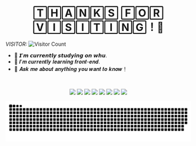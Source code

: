 <h1 align="center"> 🅃🄷🄰🄽🄺🅂 🄵🄾🅁 🅅🄸🅂🄸🅃🄸🄽🄶！🫠 </h1>

                    
*VISITOR:* ![Visitor Count](https://profile-counter.glitch.me/Christmas/count.svg)


- 🔭 𝙄’𝙢 𝙘𝙪𝙧𝙧𝙚𝙣𝙩𝙡𝙮 𝙨𝙩𝙪𝙙𝙮𝙞𝙣𝙜 𝙤𝙣 𝙬𝙝𝙪.
-  🌱 𝑰’𝒎 𝒄𝒖𝒓𝒓𝒆𝒏𝒕𝒍𝒚 𝒍𝒆𝒂𝒓𝒏𝒊𝒏𝒈 𝒇𝒓𝒐𝒏𝒕-𝒆𝒏𝒅.
-  💬 𝑨𝒔𝒌 𝒎𝒆 𝒂𝒃𝒐𝒖𝒕 𝒂𝒏𝒚𝒕𝒉𝒊𝒏𝒈 𝒚𝒐𝒖 𝒘𝒂𝒏𝒕 𝒕𝒐 𝒌𝒏𝒐𝒘！

&emsp;&emsp; 
<!--START_SECTION:colourise-->
<p align=center>
<img src="https://img.shields.io/badge/-C++-80953D?style=for-the-badge&logo=c%2b%2b"/>
<img src="https://img.shields.io/badge/React-20232A?style=for-the-badge&logo=react&logoColor=61DAFB"/>
<img src="https://img.shields.io/badge/Vue.js-35495E?style=for-the-badge&logo=vue.js&logoColor=4FC08D"/>
<img src="https://img.shields.io/badge/Angular-DD0031?style=for-the-badge&logo=angular&logoColor=white"/>
<img src="https://img.shields.io/badge/Node.js-43853D?style=for-the-badge&logo=node.js&logoColor=white"/>
<img src="https://img.shields.io/badge/-JavaScript-00FFFF?style=for-the-badge&logo=javascript"/>
<img src="https://img.shields.io/badge/-HTML5-523D95?style=for-the-badge&logo=html5"/>
<img src="https://img.shields.io/badge/-CSS-E19F8A?style=for-the-badge&logo=css3"/>
<!--END_SECTION:colourise-->
<p align=center>
<img src="https://raw.githubusercontent.com/Naraku-Mo/Naraku-Mo/main/snake.svg"/>

<!--
**Naraku-Mo/Naraku-Mo** is a ✨ _special_ ✨ repository because its `README.md` (this file) appears on your GitHub profile.

Here are some ideas to get you started:

- 🔭 I’m currently working on ...
- 🌱 I’m currently learning ...
- 👯 I’m looking to collaborate on ...
- 🤔 I’m looking for help with ...
- 💬 Ask me about ...
- 📫 How to reach me: ...
- 😄 Pronouns: ...
- ⚡ Fun fact: ...
-->
